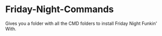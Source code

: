 # Friday-Night-Commands
Gives you a folder with all the CMD folders to install Friday Night Funkin' With.
